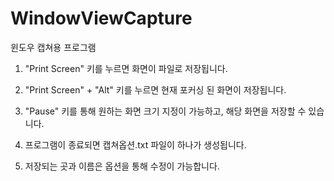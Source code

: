 # WindowViewCapture
윈도우 캡쳐용 프로그램

1. "Print Screen" 키를 누르면 화면이 파일로 저장됩니다.

2. "Print Screen" + "Alt" 키를 누르면 현재 포커싱 된 화면이 저장됩니다.

3. "Pause" 키를 통해 원하는 화면 크기 지정이 가능하고, 해당 화면을 저장할 수 있습니다.

4. 프로그램이 종료되면 캡쳐옵션.txt 파일이 하나가 생성됩니다.

5. 저장되는 곳과 이름은 옵션을 통해 수정이 가능합니다.
